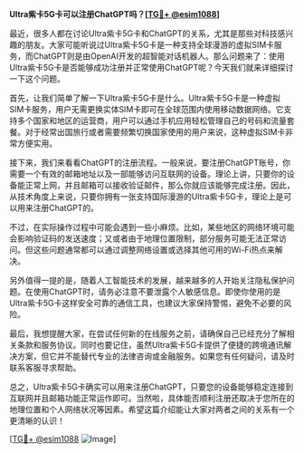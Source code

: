 **Ultra紫卡5G卡可以注册ChatGPT吗？[[TG💪+ @esim1088](https://t.me/s/esim1088)]**

最近，很多人都在讨论Ultra紫卡5G卡和ChatGPT的关系，尤其是那些对科技感兴趣的朋友。大家可能听说过Ultra紫卡5G卡是一种支持全球漫游的虚拟SIM卡服务，而ChatGPT则是由OpenAI开发的超智能对话机器人。那么问题来了：使用Ultra紫卡5G卡是否能够成功注册并正常使用ChatGPT呢？今天我们就来详细探讨一下这个问题。

首先，让我们简单了解一下Ultra紫卡5G卡是什么。Ultra紫卡5G卡是一种虚拟SIM卡服务，用户无需更换实体SIM卡即可在全球范围内使用移动数据网络。它支持多个国家和地区的运营商，用户可以通过手机应用轻松管理自己的号码和流量套餐。对于经常出国旅行或者需要频繁切换国家使用的用户来说，这种虚拟SIM卡非常方便实用。

接下来，我们来看看ChatGPT的注册流程。一般来说，要注册ChatGPT账号，你需要一个有效的邮箱地址以及一部能够访问互联网的设备。理论上讲，只要你的设备能正常上网，并且邮箱可以接收验证邮件，那么你就应该能够完成注册。因此，从技术角度上来说，只要你拥有一张支持国际漫游的Ultra紫卡5G卡，理论上是可以用来注册ChatGPT的。

不过，在实际操作过程中可能会遇到一些小麻烦。比如，某些地区的网络环境可能会影响验证码的发送速度；又或者由于地理位置限制，部分服务可能无法正常访问。但这些问题通常都可以通过调整网络设置或选择其他可用的Wi-Fi热点来解决。

另外值得一提的是，随着人工智能技术的发展，越来越多的人开始关注隐私保护问题。在使用ChatGPT时，请务必注意不要泄露个人敏感信息。即使你使用的是Ultra紫卡5G卡这样安全可靠的通信工具，也建议大家保持警惕，避免不必要的风险。

最后，我想提醒大家，在尝试任何新的在线服务之前，请确保自己已经充分了解相关条款和服务协议。同时也要记住，虽然Ultra紫卡5G卡提供了便捷的跨境通讯解决方案，但它并不能替代专业的法律咨询或金融服务。如果您有任何疑问，请及时联系客服寻求帮助。

总之，Ultra紫卡5G卡确实可以用来注册ChatGPT，只要您的设备能够稳定连接到互联网并且邮箱功能正常运作即可。当然啦，具体能否顺利注册还取决于您所在的地理位置和个人网络状况等因素。希望这篇介绍能让大家对两者之间的关系有一个更清晰的认识！

[[TG💪+ @esim1088](https://t.me/s/esim1088) ![Image](https://i.postimg.cc/4NQfJmqS/Snipaste-2025-05-13-00-14-12.png)]